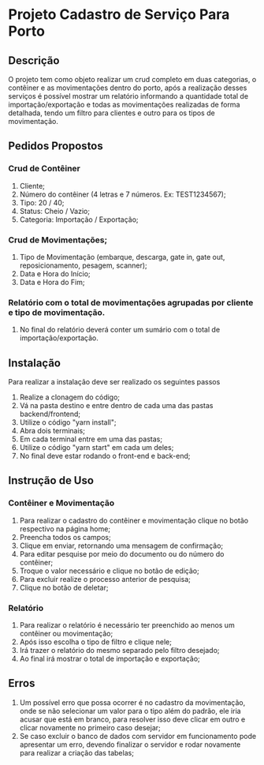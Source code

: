 # Projeto Cadastro de Serviço Para Porto

## Descrição
O projeto tem como objeto realizar um crud completo em duas categorias, o contêiner
e as movimentações dentro do porto, após a realização desses serviços é possível mostrar um relatório informando a quantidade total de importação/exportação e todas as movimentações realizadas de forma detalhada, tendo um filtro para clientes e outro para os tipos de movimentação.

## Pedidos Propostos
 
### Crud de Contêiner
1. Cliente;
2. Número do contêiner (4 letras e 7 números. Ex: TEST1234567);
3. Tipo: 20 / 40;
4. Status: Cheio / Vazio;
5. Categoria: Importação / Exportação;
 
### Crud de Movimentações;
1. Tipo de Movimentação (embarque, descarga, gate in, gate out, reposicionamento, pesagem, scanner);
2. Data e Hora do Início;
3. Data e Hora do Fim;
 
### Relatório com o total de movimentações agrupadas por cliente e tipo de movimentação.
1. No final do relatório deverá conter um sumário com o total de importação/exportação.

## Instalação
Para realizar a instalação deve ser realizado os seguintes passos
1. Realize a clonagem do código;
2. Vá na pasta destino e entre dentro de cada uma das pastas backend/frontend;
3. Utilize o código "yarn install";
4. Abra dois terminais;
5. Em cada terminal entre em uma das pastas;
6. Utilize o código "yarn start" em cada um deles;
7. No final deve estar rodando o front-end e back-end;

## Instrução de Uso

### Contêiner e Movimentação
1. Para realizar o cadastro do contêiner e movimentação clique no botão respectivo na página home;
2. Preencha todos os campos;
3. Clique em enviar, retornando uma mensagem de confirmação;
4. Para editar pesquise por meio do documento ou do número do contêiner;
5. Troque o valor necessário e clique no botão de edição;
6. Para excluir realize o processo anterior de pesquisa;
7. Clique no botão de deletar;

### Relatório
1. Para realizar o relatório é necessário ter preenchido ao menos um contêiner ou movimentação;
2. Após isso escolha o tipo de filtro e clique nele;
3. Irá trazer o relatório do mesmo separado pelo filtro desejado;
4. Ao final irá mostrar o total de importação e exportação;

## Erros
1. Um possível erro que possa ocorrer é no cadastro da movimentação, onde se não selecionar um valor para o tipo além do padrão, ele iria acusar que está em branco, para resolver isso deve clicar em outro e clicar novamente no primeiro caso desejar;
2. Se caso excluir o banco de dados com servidor em funcionamento pode apresentar um erro, devendo finalizar o servidor e rodar novamente para realizar a criação das tabelas;

